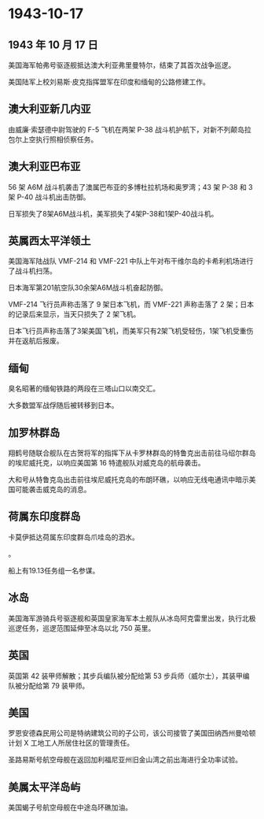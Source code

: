 # 1943-10-17

## 1943 年 10 月 17 日

美国海军帕弗号驱逐舰抵达澳大利亚弗里曼特尔，结束了其首次战争巡逻。

美国陆军上校刘易斯·皮克指挥盟军在印度和缅甸的公路修建工作。

## 澳大利亚新几内亚

由威廉·索瑟德中尉驾驶的 F-5 飞机在两架 P-38
战斗机护航下，对新不列颠岛拉包尔上空执行照相侦察任务。

## 澳大利亚巴布亚

56 架 A6M 战斗机袭击了澳属巴布亚的多博杜拉机场和奥罗湾；43 架 P-38 和 3
架 P-40 战斗机出击防御。

日军损失了8架A6M战斗机，美军损失了4架P-38和1架P-40战斗机。

## 英属西太平洋领土

美国海军陆战队 VMF-214 和 VMF-221
中队上午对布干维尔岛的卡希利机场进行了战斗机扫荡。

日本海军第201航空队30余架A6M战斗机奋起防御。

VMF-214 飞行员声称击落了 9 架日本飞机，而 VMF-221 声称击落了 2
架；日本的记录后来显示，当天只损失了 2 架飞机。

日本飞行员声称击落了3架美国飞机，而美军只有2架飞机受轻伤，1架飞机受重伤并在返航后报废。

## 缅甸

臭名昭著的缅甸铁路的两段在三塔山口以南交汇。

大多数盟军战俘随后被转移到日本。

## 加罗林群岛

翔鹤号随联合舰队在古贺将军的指挥下从卡罗林群岛的特鲁克出击前往马绍尔群岛的埃尼威托克，以响应美国第
16 特遣舰队对威克岛的航母袭击。

大和号从特鲁克岛出击前往埃尼威托克岛的布朗环礁，以响应无线电通讯中暗示美国可能袭击威克岛的消息。

## 荷属东印度群岛

卡莫伊抵达荷属东印度群岛爪哇岛的泗水。

。

船上有19.13任务组一名参谋。

## 冰岛

美国海军游骑兵号驱逐舰和英国皇家海军本土舰队从冰岛阿克雷里出发，执行北极巡逻任务，巡逻范围延伸至冰岛以北
750 英里。

## 英国

英国第 42 装甲师解散；其步兵编队被分配给第 53
步兵师（威尔士），其装甲编队被分配给第 79 装甲师。

## 美国

罗恩安德森民用公司是特纳建筑公司的子公司，该公司接管了美国田纳西州曼哈顿计划
X 工地工人所居住社区的管理责任。

圣路易斯号航空母舰在返回加利福尼亚州旧金山湾之前出海进行全功率试验。

## 美属太平洋岛屿

美国蝎子号航空母舰在中途岛环礁加油。

